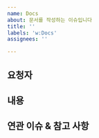 ```yaml
---
name: Docs
about: 문서를 작성하는 이슈입니다
title: ''
labels: 'w:Docs'
assignees: ''

---
```


<!-- .gitlab/issue_templates/Documentation.md -->

<!-- 이슈 작성 전 확인사항 -->
<!-- 1. 작성할 내용이 다른 이슈 템플릿에 적합하지 않음을 확인했음 -->
<!-- 2. 본 이슈의 내용이 다른 이슈에서 제안되지 않은 것을 확인했음 -->
<!-- 3. 이 프로젝트가 본 내용을 이슈하기 적절한지 확인했음 -->

## 요청자
<!-- 최초 요청자를 작성합니다. -->


## 내용
<!-- 내용을 기술합니다. -->


## 연관 이슈 & 참고 사항
<!-- 연관 이슈는 이슈 링크를 달고, 참고 사항은 자유롭게 작성합니다. -->



<!-- 이슈 작성 후 확인사항 -->
<!-- 1. 본 이슈의 제목을 제목만 봐도 그 내용을 알기 쉽게 작성했음 -->
<!-- 2. 알맞은 Assignee를 설정했음 -->
<!-- 2. 알맞은 4개 카테고리의 Label을 설정했음 -->